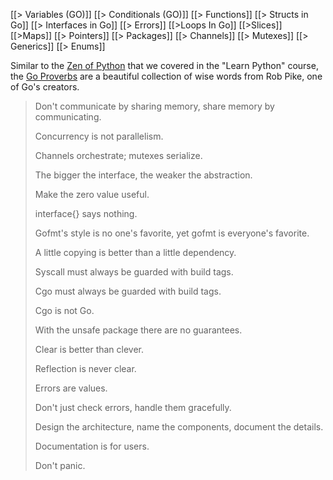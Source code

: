 [[> Variables (GO)]]
[[> Conditionals (GO)]]
[[> Functions]]
[[> Structs in Go]]
[[> Interfaces in Go]]
[[> Errors]]
[[>Loops In Go]]
[[>Slices]]
[[>Maps]]
[[> Pointers]]
[[> Packages]]
[[> Channels]]
[[> Mutexes]]
[[> Generics]]
[[> Enums]]


Similar to the [Zen of Python](https://peps.python.org/pep-0020/) that we covered in the "Learn Python" course, the [Go Proverbs](https://go-proverbs.github.io/) are a beautiful collection of wise words from Rob Pike, one of Go's creators.

> Don't communicate by sharing memory, share memory by communicating.
> 
> Concurrency is not parallelism.
> 
> Channels orchestrate; mutexes serialize.
> 
> The bigger the interface, the weaker the abstraction.
> 
> Make the zero value useful.
> 
> interface{} says nothing.
> 
> Gofmt's style is no one's favorite, yet gofmt is everyone's favorite.
> 
> A little copying is better than a little dependency.
> 
> Syscall must always be guarded with build tags.
> 
> Cgo must always be guarded with build tags.
> 
> Cgo is not Go.
> 
> With the unsafe package there are no guarantees.
> 
> Clear is better than clever.
> 
> Reflection is never clear.
> 
> Errors are values.
> 
> Don't just check errors, handle them gracefully.
> 
> Design the architecture, name the components, document the details.
> 
> Documentation is for users.
> 
> Don't panic.